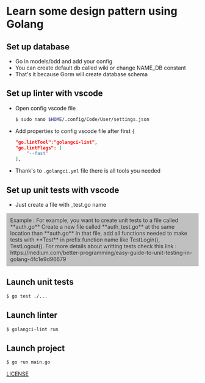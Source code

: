 # Learn some design pattern using Golang

## Set up database
- Go in models/bdd and add your config
- You can create default db called wiki or change NAME_DB constant
- That's it because Gorm will create database schema

## Set up linter with vscode
- Open config vscode file 
    ```sh
    $ sudo nano $HOME/.config/Code/User/settings.json
    ```
- Add properties to config vscode file after first ```{```
    ```json
    "go.lintTool":"golangci-lint",
    "go.lintFlags": [
        "--fast"
    ],
    ```
- Thank's to ```.golangci.yml``` file there is all tools you needed

## Set up unit tests with vscode
- Just create a file with _test.go name
<p style='background-color:#c0c0c0; padding: 10px; color: #333'>
Example :
For example, you want to create unit tests to a file called **auth.go**
Create a new file called **auth_test.go** at the same location than **auth.go**
In that file, add all functions needed to make tests with **Test** in prefix function name
like TestLogin(), TestLogout().
For more details about writting tests check this link : https://medium.com/better-programming/easy-guide-to-unit-testing-in-golang-4fc1e9d96679
</p>

## Launch unit tests
```sh
$ go test ./...
```

## Launch linter
```sh
$ golangci-lint run
```

## Launch project
```sh
$ go run main.go
```

[LICENSE](https://github.com/wyllisMonteiro/mvc_go/blob/master/LICENSE)